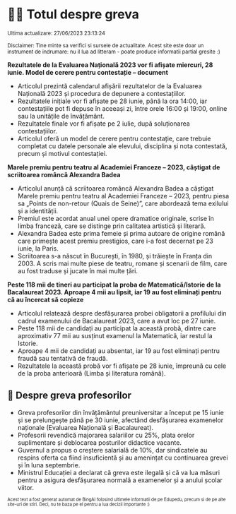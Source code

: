 # 👩‍🏫 Totul despre greva
<sub>Ultima actualizare: 27/06/2023 23:13:24</sub>

<sub>Disclaimer: Tine minte sa verifici si sursele de actualitate. Acest site este doar un instrument de indrumare: nu il lua ad litteram - poate produce informatii partial gresite :)</sub>

**Rezultatele de la Evaluarea Națională 2023 vor fi afișate miercuri, 28 iunie. Model de cerere pentru contestație – document**
- Articolul prezintă calendarul afișării rezultatelor de la Evaluarea Națională 2023 și procedura de depunere a contestațiilor.
- Rezultatele inițiale vor fi afișate pe 28 iunie, până la ora 14:00, iar contestațiile pot fi depuse în aceeași zi, între orele 16:00 și 19:00, online sau la unitățile de învățământ.
- Rezultatele finale vor fi afișate pe 2 iulie, după soluționarea contestațiilor.
- Articolul oferă un model de cerere pentru contestație, care trebuie completat cu datele personale ale elevului, disciplina și nota contestată, precum și motivul contestației.

**Marele premiu pentru teatru al Academiei Franceze – 2023, câștigat de scriitoarea româncă Alexandra Badea**
- Articolul anunță că scriitoarea româncă Alexandra Badea a câștigat Marele premiu pentru teatru al Academiei Franceze – 2023, pentru piesa sa „Points de non-retour (Quais de Seine)”, care abordează tema exilului și a identității.
- Premiul este acordat anual unei opere dramatice originale, scrise în limba franceză, care se distinge prin calitatea artistică și literară.
- Alexandra Badea este prima femeie și prima autoare de origine română care primește acest premiu prestigios, care i-a fost decernat pe 23 iunie, la Paris.
- Scriitoarea s-a născut în București, în 1980, și trăiește în Franța din 2003. A scris mai multe piese de teatru, romane și scenarii de film, care au fost traduse și jucate în mai multe țări.

**Peste 118 mii de tineri au participat la proba de Matematică/Istorie de la Bacalaureat 2023. Aproape 4 mii au lipsit, iar 19 au fost eliminați pentru că au încercat să copieze**
- Articolul relatează despre desfășurarea probei obligatorii a profilului din cadrul examenului de Bacalaureat 2023, care a avut loc pe 27 iunie.
- Peste 118 mii de candidați au participat la această probă, dintre care aproximativ 77 mii au susținut examenul la Matematică, iar restul la Istorie.
- Aproape 4 mii de candidați au absentat, iar 19 au fost eliminați pentru fraudă sau tentativă de fraudă.
- Rezultatele la această probă vor fi afișate pe 28 iunie, împreună cu cele de la proba anterioară (Limba și literatura română).

## 🏫 Despre greva profesorilor
- Greva profesorilor din învățământul preuniversitar a început pe 15 iunie și se prelungește până pe 30 iunie, afectând desfășurarea examenelor naționale (Evaluarea Națională și Bacalaureat).
- Profesorii revendică majorarea salariilor cu 25%, plata orelor suplimentare și deblocarea posturilor didactice vacante.
- Guvernul a propus o creștere salarială de 10%, dar sindicatele au respins oferta ca fiind insuficientă și au amenințat cu continuarea grevei și în luna septembrie.
- Ministrul Educației a declarat că greva este ilegală și că va lua măsuri pentru a asigura desfășurarea normală a examenelor și a anului școlar viitor.


<sub><sub>Acest text a fost generat automat de BingAI folosind ultimele informatii de pe Edupedu, precum si de pe alte site-uri de stiri. Deci, nu te baza pe el pentru a lua decizii importante :)</sub></sub>
